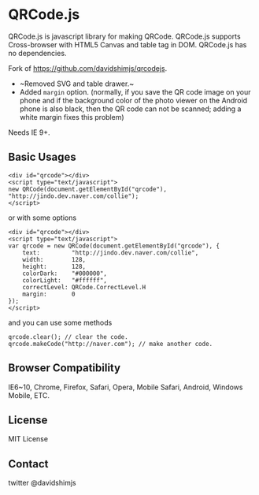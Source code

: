 # QRCode.js

QRCode.js is javascript library for making QRCode. QRCode.js supports Cross-browser with HTML5 Canvas and table tag in DOM.
QRCode.js has no dependencies.

Fork of <https://github.com/davidshimjs/qrcodejs>.

* ~Removed SVG and table drawer.~
* Added `margin` option. (normally, if you save the QR code
image on your phone and if the background color of the photo
viewer on the Android phone is also black, then the QR code
can not be scanned; adding a white margin fixes this problem)

Needs IE 9+.

## Basic Usages

```
<div id="qrcode"></div>
<script type="text/javascript">
new QRCode(document.getElementById("qrcode"), "http://jindo.dev.naver.com/collie");
</script>
```

or with some options

```
<div id="qrcode"></div>
<script type="text/javascript">
var qrcode = new QRCode(document.getElementById("qrcode"), {
	text:         "http://jindo.dev.naver.com/collie",
	width:        128,
	height:       128,
	colorDark:    "#000000",
	colorLight:   "#ffffff",
	correctLevel: QRCode.CorrectLevel.H
	margin:       0
});
</script>
```

and you can use some methods

```
qrcode.clear(); // clear the code.
qrcode.makeCode("http://naver.com"); // make another code.
```

## Browser Compatibility

IE6~10, Chrome, Firefox, Safari, Opera, Mobile Safari, Android, Windows Mobile, ETC.

## License

MIT License

## Contact
twitter @davidshimjs

